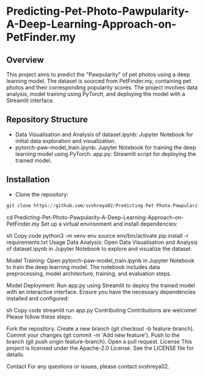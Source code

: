 # Predicting-Pet-Photo-Pawpularity-A-Deep-Learning-Approach-on-PetFinder.my

## Overview
This project aims to predict the "Pawpularity" of pet photos using a deep learning model. The dataset is sourced from PetFinder.my, containing pet photos and their corresponding popularity scores. The project involves data analysis, model training using PyTorch, and deploying the model with a Streamlit interface.

## Repository Structure
- Data Visualisation and Analysis of dataset.ipynb: Jupyter Notebook for initial data exploration and visualization.
- pytorch-paw-model_train.ipynb: Jupyter Notebook for training the deep learning model using PyTorch.
app.py: Streamlit script for deploying the trained model.

## Installation
- Clone the repository:
```python
git clone https://github.com/svshreya02/Predicting-Pet-Photo-Pawpularity-A-Deep-Learning-Approach-on-PetFinder.my.git
```
cd Predicting-Pet-Photo-Pawpularity-A-Deep-Learning-Approach-on-PetFinder.my
Set up a virtual environment and install dependencies:

sh
Copy code
python3 -m venv env
source env/bin/activate
pip install -r requirements.txt
Usage
Data Analysis:
Open Data Visualisation and Analysis of dataset.ipynb in Jupyter Notebook to explore and visualize the dataset.

Model Training:
Open pytorch-paw-model_train.ipynb in Jupyter Notebook to train the deep learning model. The notebook includes data preprocessing, model architecture, training, and evaluation steps.

Model Deployment:
Run app.py using Streamlit to deploy the trained model with an interactive interface. Ensure you have the necessary dependencies installed and configured:

sh
Copy code
streamlit run app.py
Contributing
Contributions are welcome! Please follow these steps:

Fork the repository.
Create a new branch (git checkout -b feature-branch).
Commit your changes (git commit -m 'Add new feature').
Push to the branch (git push origin feature-branch).
Open a pull request.
License
This project is licensed under the Apache-2.0 License. See the LICENSE file for details.

Contact
For any questions or issues, please contact svshreya02.